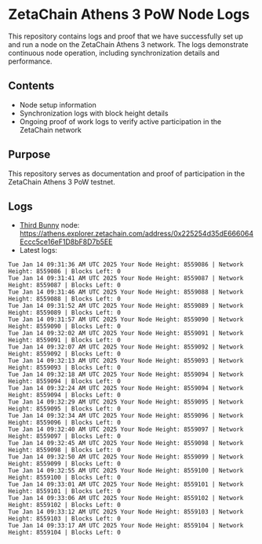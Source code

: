 # ZetaChain Athens 3 PoW Node Logs
This repository contains logs and proof that we have successfully set up and run a node on the ZetaChain Athens 3 network. The logs demonstrate continuous node operation, including synchronization details and performance.

## Contents
- Node setup information
- Synchronization logs with block height details
- Ongoing proof of work logs to verify active participation in the ZetaChain network

## Purpose
This repository serves as documentation and proof of participation in the ZetaChain Athens 3 PoW testnet.

## Logs

- [Third Bunny](https://thirdbunny.xyz/) node: https://athens.explorer.zetachain.com/address/0x225254d35dE666064Eccc5ce16eF1D8bF8D7b5EE
- Latest logs:
```
Tue Jan 14 09:31:36 AM UTC 2025 Your Node Height: 8559086 | Network Height: 8559086 | Blocks Left: 0
Tue Jan 14 09:31:41 AM UTC 2025 Your Node Height: 8559087 | Network Height: 8559087 | Blocks Left: 0
Tue Jan 14 09:31:46 AM UTC 2025 Your Node Height: 8559088 | Network Height: 8559088 | Blocks Left: 0
Tue Jan 14 09:31:52 AM UTC 2025 Your Node Height: 8559089 | Network Height: 8559089 | Blocks Left: 0
Tue Jan 14 09:31:57 AM UTC 2025 Your Node Height: 8559090 | Network Height: 8559090 | Blocks Left: 0
Tue Jan 14 09:32:02 AM UTC 2025 Your Node Height: 8559091 | Network Height: 8559091 | Blocks Left: 0
Tue Jan 14 09:32:07 AM UTC 2025 Your Node Height: 8559092 | Network Height: 8559092 | Blocks Left: 0
Tue Jan 14 09:32:13 AM UTC 2025 Your Node Height: 8559093 | Network Height: 8559093 | Blocks Left: 0
Tue Jan 14 09:32:18 AM UTC 2025 Your Node Height: 8559094 | Network Height: 8559094 | Blocks Left: 0
Tue Jan 14 09:32:24 AM UTC 2025 Your Node Height: 8559094 | Network Height: 8559094 | Blocks Left: 0
Tue Jan 14 09:32:29 AM UTC 2025 Your Node Height: 8559095 | Network Height: 8559095 | Blocks Left: 0
Tue Jan 14 09:32:34 AM UTC 2025 Your Node Height: 8559096 | Network Height: 8559096 | Blocks Left: 0
Tue Jan 14 09:32:40 AM UTC 2025 Your Node Height: 8559097 | Network Height: 8559097 | Blocks Left: 0
Tue Jan 14 09:32:45 AM UTC 2025 Your Node Height: 8559098 | Network Height: 8559098 | Blocks Left: 0
Tue Jan 14 09:32:50 AM UTC 2025 Your Node Height: 8559099 | Network Height: 8559099 | Blocks Left: 0
Tue Jan 14 09:32:55 AM UTC 2025 Your Node Height: 8559100 | Network Height: 8559100 | Blocks Left: 0
Tue Jan 14 09:33:01 AM UTC 2025 Your Node Height: 8559101 | Network Height: 8559101 | Blocks Left: 0
Tue Jan 14 09:33:06 AM UTC 2025 Your Node Height: 8559102 | Network Height: 8559102 | Blocks Left: 0
Tue Jan 14 09:33:12 AM UTC 2025 Your Node Height: 8559103 | Network Height: 8559103 | Blocks Left: 0
Tue Jan 14 09:33:17 AM UTC 2025 Your Node Height: 8559104 | Network Height: 8559104 | Blocks Left: 0
```
